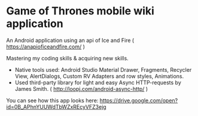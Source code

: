 # Game of Thrones mobile wiki application

An Android application using an api of Ice and Fire ( https://anapioficeandfire.com/ )

Mastering my coding skills & acquiring new skills.

- Native tools used: Android Studio Material Drawer, Fragments, Recycler View, AlertDialogs, Custom RV Adapters and row styles, Animations.
- Used third-party library for light and easy Async HTTP-requests by James Smith. ( http://loopj.com/android-async-http/ )

You can see how this app looks here: https://drive.google.com/open?id=0B_APhnYUUWdTbWZxREcyVFZ3ejg

